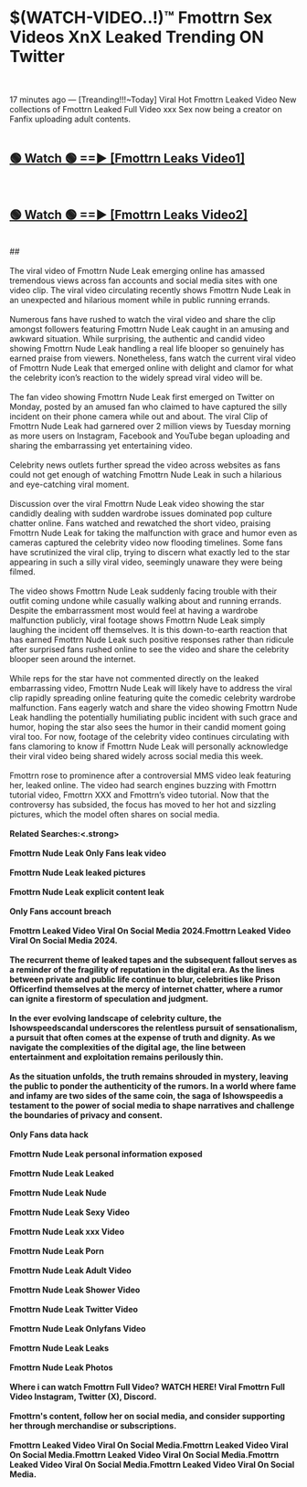 # $(WATCH-VIDEO..!)™ Fmottrn Sex Videos XnX Leaked Trending ON Twitter<br>
<br>

17 minutes ago — [Treanding!!!~Today] Viral Hot Fmottrn Leaked Video New collections of Fmottrn Leaked Full Video xxx Sex now being a creator on Fanfix uploading adult contents.
<br>
 <br>

##  <a href="https://best2vid.blogspot.com?title=Fmottrn">🟢 Watch 🟢 ==► [Fmottrn Leaks Video1]</a><br>
  <br>

##  <a href="https://best2vid.blogspot.com?title=Fmottrn">🟢 Watch 🟢 ==► [Fmottrn Leaks Video2]</a><br>
  <br>
  ##
  <br>
  <br>
The viral video of Fmottrn Nude Leak emerging online has amassed tremendous views across fan accounts and social media sites with one video clip. The viral video circulating recently shows Fmottrn Nude Leak in an unexpected and hilarious moment while in public running errands.
<br><br>
Numerous fans have rushed to watch the viral video and share the clip amongst followers featuring Fmottrn Nude Leak caught in an amusing and awkward situation. While surprising, the authentic and candid video showing Fmottrn Nude Leak handling a real life blooper so genuinely has earned praise from viewers. Nonetheless, fans watch the current viral video of Fmottrn Nude Leak that emerged online with delight and clamor for what the celebrity icon’s reaction to the widely spread viral video will be.
<br><br>
The fan video showing Fmottrn Nude Leak first emerged on Twitter on Monday, posted by an amused fan who claimed to have captured the silly incident on their phone camera while out and about. The viral Clip of Fmottrn Nude Leak had garnered over 2 million views by Tuesday morning as more users on Instagram, Facebook and YouTube began uploading and sharing the embarrassing yet entertaining video.
<br><br>
Celebrity news outlets further spread the video across websites as fans could not get enough of watching Fmottrn Nude Leak in such a hilarious and eye-catching viral moment.
<br><br>
Discussion over the viral Fmottrn Nude Leak video showing the star candidly dealing with sudden wardrobe issues dominated pop culture chatter online. Fans watched and rewatched the short video, praising Fmottrn Nude Leak for taking the malfunction with grace and humor even as cameras captured the celebrity video now flooding timelines. Some fans have scrutinized the viral clip, trying to discern what exactly led to the star appearing in such a silly viral video, seemingly unaware they were being filmed.
<br><br>
The video shows Fmottrn Nude Leak suddenly facing trouble with their outfit coming undone while casually walking about and running errands. Despite the embarrassment most would feel at having a wardrobe malfunction publicly, viral footage shows Fmottrn Nude Leak simply laughing the incident off themselves. It is this down-to-earth reaction that has earned Fmottrn Nude Leak such positive responses rather than ridicule after surprised fans rushed online to see the video and share the celebrity blooper seen around the internet.
<br><br>
While reps for the star have not commented directly on the leaked embarrassing video, Fmottrn Nude Leak will likely have to address the viral clip rapidly spreading online featuring quite the comedic celebrity wardrobe malfunction. Fans eagerly watch and share the video showing Fmottrn Nude Leak handling the potentially humiliating public incident with such grace and humor, hoping the star also sees the humor in their candid moment going viral too. For now, footage of the celebrity video continues circulating with fans clamoring to know if Fmottrn Nude Leak will personally acknowledge their viral video being shared widely across social media this week.
<br><br>
Fmottrn rose to prominence after a controversial MMS video leak featuring her, leaked online. The video had search engines buzzing with Fmottrn tutorial video, Fmottrn XXX and Fmottrn’s video tutorial. Now that the controversy has subsided, the focus has moved to her hot and sizzling pictures, which the model often shares on social media.
<br><br>
<strong>Related Searches:<.strong>
<br><br>
Fmottrn Nude Leak Only Fans leak video
<br><br>
Fmottrn Nude Leak leaked pictures
<br><br>
Fmottrn Nude Leak explicit content leak
<br><br>
Only Fans account breach
<br><br>
Fmottrn Leaked Video Viral On Social Media 2024.Fmottrn Leaked Video Viral On Social Media 2024.
<br><br>
The recurrent theme of leaked tapes and the subsequent fallout serves as a reminder of the fragility of reputation in the digital era. As the lines between private and public life continue to blur, celebrities like Prison Officerfind themselves at the mercy of internet chatter, where a rumor can ignite a firestorm of speculation and judgment.
<br><br>
In the ever evolving landscape of celebrity culture, the Ishowspeedscandal underscores the relentless pursuit of sensationalism, a pursuit that often comes at the expense of truth and dignity. As we navigate the complexities of the digital age, the line between entertainment and exploitation remains perilously thin.
<br><br>
As the situation unfolds, the truth remains shrouded in mystery, leaving the public to ponder the authenticity of the rumors. In a world where fame and infamy are two sides of the same coin, the saga of Ishowspeedis a testament to the power of social media to shape narratives and challenge the boundaries of privacy and consent.
<br><br>
Only Fans data hack
<br><br>
Fmottrn Nude Leak personal information exposed
<br><br>
Fmottrn Nude Leak Leaked
<br><br>
Fmottrn Nude Leak Nude
<br><br>
Fmottrn Nude Leak Sexy Video
<br><br>
Fmottrn Nude Leak xxx Video
<br><br>
Fmottrn Nude Leak Porn
<br><br>
Fmottrn Nude Leak Adult Video
<br><br>
Fmottrn Nude Leak Shower Video
<br><br>
Fmottrn Nude Leak Twitter Video
<br><br>
Fmottrn Nude Leak Onlyfans Video
<br><br>
Fmottrn Nude Leak Leaks
<br><br>
Fmottrn Nude Leak Photos
<br><br>
Where i can watch Fmottrn Full Video? WATCH HERE! Viral Fmottrn Full Video Instagram, Twitter (X), Discord.
<br><br>
Fmottrn's content, follow her on social media, and consider supporting her through merchandise or subscriptions.
<br><br>
Fmottrn Leaked Video Viral On Social Media.Fmottrn Leaked Video Viral On Social Media.Fmottrn Leaked Video Viral On Social Media.Fmottrn Leaked Video Viral On Social Media.Fmottrn Leaked Video Viral On Social Media.
